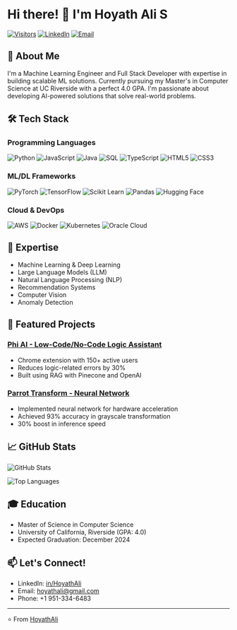 # Hi there! 👋 I'm Hoyath Ali S

[![Visitors](https://visitor-badge.laobi.icu/badge?page_id=HoyathAli.HoyathAli)](https://github.com/HoyathAli)
[![LinkedIn](https://img.shields.io/badge/LinkedIn-Connect-blue?style=flat&logo=linkedin)](https://linkedin.com/in/HoyathAli)
[![Email](https://img.shields.io/badge/Email-Contact-red?style=flat&logo=gmail)](mailto:hoyathali@gmail.com)

## 🚀 About Me
I'm a Machine Learning Engineer and Full Stack Developer with expertise in building scalable ML solutions. Currently pursuing my Master's in Computer Science at UC Riverside with a perfect 4.0 GPA. I'm passionate about developing AI-powered solutions that solve real-world problems.

## 🛠️ Tech Stack

### Programming Languages
![Python](https://img.shields.io/badge/Python-3776AB?style=flat&logo=python&logoColor=white)
![JavaScript](https://img.shields.io/badge/JavaScript-F7DF1E?style=flat&logo=javascript&logoColor=black)
![Java](https://img.shields.io/badge/Java-ED8B00?style=flat&logo=openjdk&logoColor=white)
![SQL](https://img.shields.io/badge/SQL-4479A1?style=flat&logo=mysql&logoColor=white)
![TypeScript](https://img.shields.io/badge/TypeScript-007ACC?style=flat&logo=typescript&logoColor=white)
![HTML5](https://img.shields.io/badge/HTML5-E34F26?style=flat&logo=html5&logoColor=white)
![CSS3](https://img.shields.io/badge/CSS3-1572B6?style=flat&logo=css3&logoColor=white)

### ML/DL Frameworks
![PyTorch](https://img.shields.io/badge/PyTorch-EE4C2C?style=flat&logo=pytorch&logoColor=white)
![TensorFlow](https://img.shields.io/badge/TensorFlow-FF6F00?style=flat&logo=tensorflow&logoColor=white)
![Scikit Learn](https://img.shields.io/badge/Scikit_Learn-F7931E?style=flat&logo=scikit-learn&logoColor=white)
![Pandas](https://img.shields.io/badge/Pandas-150458?style=flat&logo=pandas&logoColor=white)
![Hugging Face](https://img.shields.io/badge/Hugging_Face-FFD21E?style=flat&logo=huggingface&logoColor=black)

### Cloud & DevOps
![AWS](https://img.shields.io/badge/AWS-232F3E?style=flat&logo=amazon-aws&logoColor=white)
![Docker](https://img.shields.io/badge/Docker-2496ED?style=flat&logo=docker&logoColor=white)
![Kubernetes](https://img.shields.io/badge/Kubernetes-326CE5?style=flat&logo=kubernetes&logoColor=white)
![Oracle Cloud](https://img.shields.io/badge/Oracle_Cloud-F80000?style=flat&logo=oracle&logoColor=white)

## 🎯 Expertise
- Machine Learning & Deep Learning
- Large Language Models (LLM)
- Natural Language Processing (NLP)
- Recommendation Systems
- Computer Vision
- Anomaly Detection

## 🌟 Featured Projects

### [Phi AI - Low-Code/No-Code Logic Assistant](https://chromewebstore.google.com/detail/phi-ai-for-lowno-code-peg/khohhongjlidnbinnkibbbhkmjhmhhoo)
- Chrome extension with 150+ active users
- Reduces logic-related errors by 30%
- Built using RAG with Pinecone and OpenAI

### [Parrot Transform - Neural Network](https://github.com/hoyathali/ParrotTransformation)
- Implemented neural network for hardware acceleration
- Achieved 93% accuracy in grayscale transformation
- 30% boost in inference speed

## 📈 GitHub Stats

![GitHub Stats](https://github-readme-stats.vercel.app/api?username=HoyathAli&show_icons=true&theme=radical)

![Top Languages](https://github-readme-stats.vercel.app/api/top-langs/?username=HoyathAli&layout=compact&theme=radical)

## 🎓 Education
- Master of Science in Computer Science
- University of California, Riverside (GPA: 4.0)
- Expected Graduation: December 2024

## 📫 Let's Connect!
- LinkedIn: [in/HoyathAli](https://linkedin.com/in/HoyathAli)
- Email: hoyathali@gmail.com
- Phone: +1 951-334-6483

---
⭐️ From [HoyathAli](https://github.com/HoyathAli)
